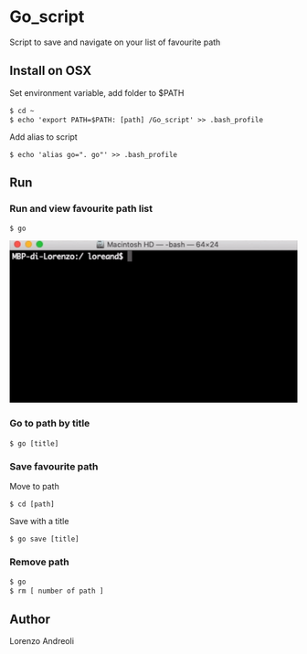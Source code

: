 # Go_script
Script to save and navigate on your list of favourite path

## Install on OSX
Set environment variable, add folder to $PATH
```
$ cd ~
$ echo 'export PATH=$PATH: [path] /Go_script' >> .bash_profile
```
Add alias to script
```
$ echo 'alias go=". go"' >> .bash_profile
```
## Run

### Run and view favourite path list
```
$ go
```
![](https://github.com/loreand95/Go_script/blob/master/images/go-move.gif)

### Go to path by title
```
$ go [title]
```

### Save favourite path
Move to path
```
$ cd [path]
```
Save with a title
```
$ go save [title]
```

### Remove path
```
$ go
$ rm [ number of path ]
```

## Author
Lorenzo Andreoli
